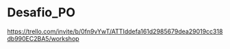 # Desafio_PO
https://trello.com/invite/b/0fn9vYwT/ATTIddefa161d2985679dea29019cc318db990EC2BA5/workshop
